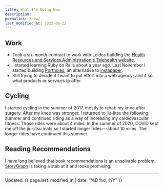 ```yaml
---
title: What I'm Doing Now
description:
permalink: /now/
last_modified_at: 2021-08-22
---
```


## Work

- Took a six-month contract to work with Leidos building the [Health Resources and Services Administration's Telehealth website](https://telehealth.hhs.gov/).
- I started learning Ruby on Rails about a year ago. Last November I started building [Portholes](https://portholes.app/), an alternative to [Instapaper](https://www.instapaper.com/).
- Still trying to decide if I want to put effort into a web agency; and if so, what products or services to offer.

## Cycling

I started cycling in the summer of 2017, mostly to rehab my knee after surgery. After my knee was stronger, I returned to jiu-jitsu the following summer and continued riding as a way of increasing my cardiovascular fitness. Those rides were about 4 miles. In the summer of 2020, COVID kept me off the jiu-jitsu mats so I started longer rides---about 10 miles. The longer rides have continued this summer.

## Reading Recommendations

I have long believed that book recommendations is an unsolvable problem. [StoryGraph](https://www.thestorygraph.com/) is taking a stab at it and looks promising.

<hr>

<footer>
  <p class="entry-meta">Updated: {{ page.last_modified_at | date: "%B %d, %Y" }}</p>
</footer>

